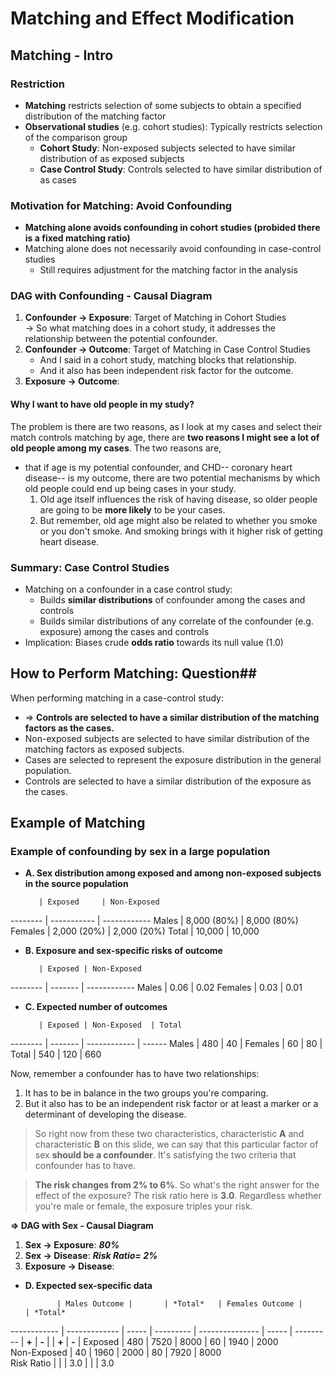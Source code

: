 # Matching and Effect Modification #

## Matching - Intro ##

### Restriction ###
* **Matching** restricts selection of some subjects to obtain a specified distribution of the matching factor
* **Observational studies** (e.g. cohort studies): Typically restricts selection of the comparison group
	* **Cohort Study**: Non-exposed subjects selected to have similar distribution of as exposed subjects
	* **Case Control Study**: Controls selected to have similar distribution of as cases

### Motivation for Matching: Avoid Confounding ###
* **Matching alone avoids confounding in cohort studies (probided there is a fixed matching ratio)**
* Matching alone does not necessarily avoid confounding in case-control studies
	* Still requires adjustment for the matching factor in the analysis

### DAG with Confounding - Causal Diagram ###
1. **Confounder -> Exposure**: Target of Matching in Cohort Studies  
-> So what matching does in a cohort study, it addresses the relationship
between the potential confounder.
2. **Confounder -> Outcome**: Target of Matching in Case Control Studies
	* And I said in a cohort study, matching blocks that relationship.
	* And it also has been independent risk factor for the outcome.
3. **Exposure -> Outcome**:

#### Why I want to have old people in my study? ####
The problem is there are two reasons, as I look at my cases and select their match controls matching by age, there are **two reasons I might see a lot of old people among my cases**. The two reasons are, 
* that if age is my potential confounder, and CHD-- coronary heart disease-- is my outcome, there are two potential mechanisms by which old people could end up being cases in your study.
	1. Old age itself influences the risk of having disease, so older people are going to be **more likely** to be your cases.
	2. But remember, old age might also be related to whether you smoke or you don't smoke. And smoking brings with it higher risk of getting heart disease.

### Summary: Case Control Studies ###
* Matching on a confounder in a case control study:
	- Builds **similar distributions** of confounder among the cases and controls
	- Builds similar distributions of any correlate of the confounder (e.g. exposure) among the cases and controls
* Implication: Biases crude **odds ratio** towards its null value (1.0)

## How to Perform Matching: Question##
When performing matching in a case-control study:
* => **Controls are selected to have a similar distribution of the matching factors as the cases.**
* Non-exposed subjects are selected to have similar distribution of the matching factors as exposed subjects. 
* Cases are selected to represent the exposure distribution in the general population.
* Controls are selected to have a similar distribution of the exposure as the cases. 

## Example of Matching ##

### Example of confounding by sex in a large population ###
* **A. Sex distribution among exposed and among non-exposed subjects in the source population**  
  
         | Exposed     | Non-Exposed
-------- | ----------- | ------------
 Males   | 8,000 (80%) | 8,000 (80%)
 Females | 2,000 (20%) | 2,000 (20%)
 Total   | 10,000      | 10,000

* **B. Exposure and sex-specific risks of outcome**  
  
         | Exposed | Non-Exposed
-------- | ------- | ------------
 Males   | 0.06    | 0.02
 Females | 0.03    | 0.01

* **C. Expected number of outcomes**  
  
         | Exposed | Non-Exposed  | Total
-------- | ------- | ------------ | ------ 
 Males   | 480     | 40           | 
 Females | 60      | 80           | 
 Total   | 540     | 120          | 660 

Now, remember a confounder has to have two relationships:
1. It has to be in balance in the two groups you're comparing.
2. But it also has to be an independent risk factor or at least a marker or a determinant of developing the disease.
  
> So right now from these two characteristics, characteristic **A** and characteristic **B** on this slide, we can say that this particular factor of sex **should be a confounder**. It's satisfying the two criteria that confounder has to have.
  
> **The risk changes from 2% to 6%**. So what's the right answer for the effect of the exposure? The risk ratio here is **3.0**. Regardless whether you're male or female, the exposure triples your risk.
  
**=> DAG with Sex - Causal Diagram**
1. **Sex -> Exposure**: ***80%***
2. **Sex -> Disease**: ***Risk Ratio= 2%***
3. **Exposure -> Disease**:

* **D. Expected sex-specific data**  
  
             | Males Outcome |       | *Total*   | Females Outcome |       | *Total* 
------------ | ------------- | ----- | --------- | --------------- | ----- | --------- 
             | **+**         | **-** |           | **+**           | **-** | 
 Exposed     | 480           | 7520  | 8000      | 60              | 1940  | 2000      
 Non-Exposed | 40            | 1960  | 2000      | 80              | 7920  | 8000      
 Risk Ratio  |               |       | 3.0       |                 |       | 3.0       



